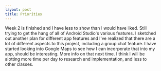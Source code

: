 ```yaml
---
layout: post
title: Priorities
---
```

Week 2 is finished and I have less to show than I would have liked. Still trying to get the hang of all of Android Studio's various features. I sketched out another plan for different app features and I've realized that there are a lot of different aspects to this project, including a group chat feature. 
I have started looking into Google Maps to see how I can incorporate that into my app, should be interesting. More info on that next time. I think I will be alotting more time per day to research and implementation, and less to other classes.

